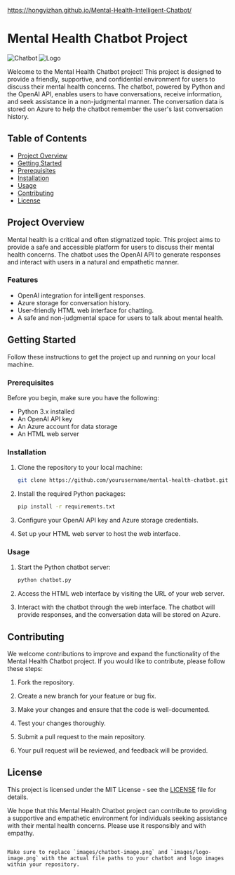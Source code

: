 
https://hongyizhan.github.io/Mental-Health-Intelligent-Chatbot/
# Mental Health Chatbot Project

![Chatbot](image.png)
![Logo](images/logo-image.png)

Welcome to the Mental Health Chatbot project! This project is designed to provide a friendly, supportive, and confidential environment for users to discuss their mental health concerns. The chatbot, powered by Python and the OpenAI API, enables users to have conversations, receive information, and seek assistance in a non-judgmental manner. The conversation data is stored on Azure to help the chatbot remember the user's last conversation history.

## Table of Contents

- [Project Overview](#project-overview)
- [Getting Started](#getting-started)
- [Prerequisites](#prerequisites)
- [Installation](#installation)
- [Usage](#usage)
- [Contributing](#contributing)
- [License](#license)

## Project Overview

Mental health is a critical and often stigmatized topic. This project aims to provide a safe and accessible platform for users to discuss their mental health concerns. The chatbot uses the OpenAI API to generate responses and interact with users in a natural and empathetic manner.

### Features

- OpenAI integration for intelligent responses.
- Azure storage for conversation history.
- User-friendly HTML web interface for chatting.
- A safe and non-judgmental space for users to talk about mental health.

## Getting Started

Follow these instructions to get the project up and running on your local machine.

### Prerequisites

Before you begin, make sure you have the following:

- Python 3.x installed
- An OpenAI API key
- An Azure account for data storage
- An HTML web server

### Installation

1. Clone the repository to your local machine:

   ```bash
   git clone https://github.com/yourusername/mental-health-chatbot.git
   ```

2. Install the required Python packages:

   ```bash
   pip install -r requirements.txt
   ```

3. Configure your OpenAI API key and Azure storage credentials.

4. Set up your HTML web server to host the web interface.

### Usage

1. Start the Python chatbot server:

   ```bash
   python chatbot.py
   ```

2. Access the HTML web interface by visiting the URL of your web server.

3. Interact with the chatbot through the web interface. The chatbot will provide responses, and the conversation data will be stored on Azure.

## Contributing

We welcome contributions to improve and expand the functionality of the Mental Health Chatbot project. If you would like to contribute, please follow these steps:

1. Fork the repository.

2. Create a new branch for your feature or bug fix.

3. Make your changes and ensure that the code is well-documented.

4. Test your changes thoroughly.

5. Submit a pull request to the main repository.

6. Your pull request will be reviewed, and feedback will be provided.

## License

This project is licensed under the MIT License - see the [LICENSE](LICENSE) file for details.

We hope that this Mental Health Chatbot project can contribute to providing a supportive and empathetic environment for individuals seeking assistance with their mental health concerns. Please use it responsibly and with empathy.
```

Make sure to replace `images/chatbot-image.png` and `images/logo-image.png` with the actual file paths to your chatbot and logo images within your repository.
